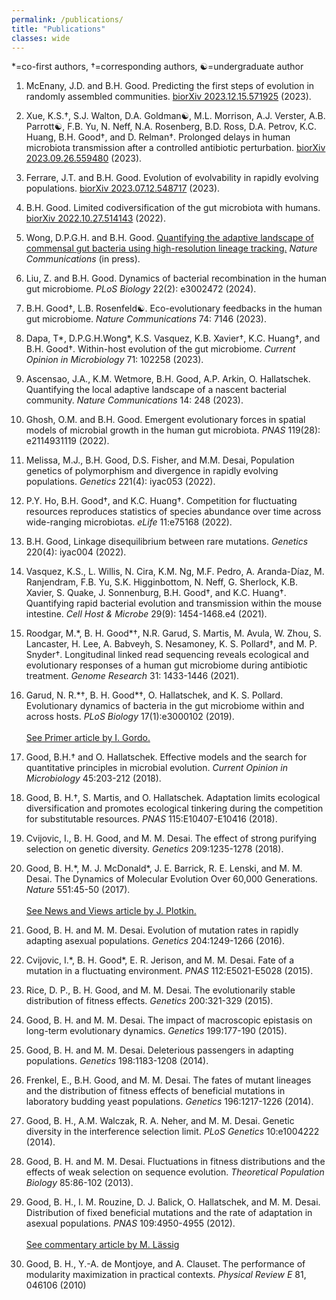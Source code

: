 ```yaml
---
permalink: /publications/
title: "Publications"
classes: wide
---
```


\*=co-first authors, †=corresponding authors, ☯=undergraduate author

1. McEnany, J.D. and B.H. Good. Predicting the first steps of evolution in randomly assembled communities. <a href="https://www.biorxiv.org/content/10.1101/2023.12.15.571925"> biorXiv 2023.12.15.571925</a> (2023).

1. Xue, K.S.†, S.J. Walton,  D.A. Goldman☯, M.L. Morrison, A.J. Verster, A.B. Parrott☯, F.B. Yu,  N. Neff,  N.A. Rosenberg,  B.D. Ross,  D.A. Petrov,  K.C. Huang,  B.H. Good†, and D. Relman†. Prolonged delays in human microbiota transmission after a controlled antibiotic perturbation. <a href="https://www.biorxiv.org/content/10.1101/2023.09.26.559480">biorXiv 2023.09.26.559480</a> (2023).

1. Ferrare, J.T. and B.H. Good. Evolution of evolvability in rapidly evolving populations. <a href="https://www.biorxiv.org/content/10.1101/2023.07.12.548717">biorXiv 2023.07.12.548717</a> (2023).

1. B.H. Good. Limited codiversification of the gut microbiota with humans. <a href="https://doi.org/10.1101/2022.10.27.514143"> biorXiv 2022.10.27.514143</a> (2022).

1. Wong, D.P.G.H. and B.H. Good. <a href="https://www.biorxiv.org/content/10.1101/2022.05.13.491573">Quantifying the adaptive landscape of commensal gut bacteria using high-resolution lineage tracking.</a> *Nature Communications* (in press).

1. Liu, Z. and B.H. Good. Dynamics of bacterial recombination in the human gut microbiome. *PLoS Biology* 22(2): e3002472 (2024). 

1. B.H. Good†, L.B. Rosenfeld☯. Eco-evolutionary feedbacks in the human gut microbiome. *Nature Communications* 74: 7146 (2023).

1. Dapa, T\*, D.P.G.H.Wong\*, K.S. Vasquez, K.B. Xavier†, K.C. Huang†, and B.H. Good†. Within-host evolution of the gut microbiome.  *Current Opinion in Microbiology* 71: 102258 (2023). 

1. Ascensao, J.A., K.M. Wetmore, B.H. Good, A.P. Arkin, O. Hallatschek. Quantifying the local adaptive landscape of a nascent bacterial community. *Nature Communications* 14: 248  (2023).

1. Ghosh, O.M. and B.H. Good.  Emergent evolutionary forces in spatial models of microbial growth in the human gut microbiota. *PNAS* 119(28): e2114931119 (2022).

1. Melissa, M.J., B.H. Good, D.S. Fisher, and M.M. Desai, Population genetics of polymorphism and divergence in rapidly evolving populations. *Genetics* 221(4): iyac053 (2022).

1. P.Y. Ho, B.H. Good†, and K.C. Huang†. Competition for fluctuating resources reproduces statistics of species abundance over time across wide-ranging microbiotas. *eLife* 11:e75168 (2022).

1. B.H. Good,  Linkage disequilibrium between rare mutations. *Genetics* 220(4): iyac004  (2022).

1. Vasquez, K.S., L. Willis, N. Cira, K.M. Ng, M.F. Pedro, A. Aranda-Díaz, M. Ranjendram, F.B. Yu, S.K. Higginbottom, N. Neff, G. Sherlock, K.B. Xavier, S. Quake, J. Sonnenburg, B.H. Good†, and K.C. Huang†. Quantifying rapid bacterial evolution and transmission within the mouse intestine. *Cell Host & Microbe* 29(9): 1454-1468.e4 (2021).

1. Roodgar, M.\*,  B. H. Good\*†,  N.R. Garud, S. Martis, M. Avula, W. Zhou, S. Lancaster, H. Lee, A. Babveyh, S. Nesamoney, K. S. Pollard†,  and M. P. Snyder†. Longitudinal linked read sequencing reveals ecological and evolutionary responses of a human gut microbiome during antibiotic treatment. *Genome Research* 31: 1433-1446 (2021).
   
1. Garud, N. R.\*†, B. H. Good\*†, O. Hallatschek, and K. S. Pollard. Evolutionary dynamics of bacteria in the gut microbiome within and across hosts. *PLoS Biology* 17(1):e3000102 (2019).<br/><br/>
<a href="https://journals.plos.org/plosbiology/article/authors?id=10.1371/journal.pbio.3000126">See Primer article by I. Gordo.</a>

1. Good, B.H.† and O. Hallatschek. Effective models and the search for quantitative principles in microbial evolution. *Current Opinion in Microbiology* 45:203-212 (2018). 

1. Good, B. H.†, S. Martis, and O. Hallatschek. Adaptation limits ecological diversification and promotes ecological tinkering during the competition for substitutable resources. *PNAS* 115:E10407-E10416 (2018). 

1. Cvijovic, I., B. H. Good, and M. M. Desai. The effect of strong purifying selection on genetic diversity. *Genetics* 209:1235-1278 (2018).

1. Good, B. H.\*, M. J. McDonald\*, J. E. Barrick, R. E. Lenski, and M. M. Desai. The Dynamics of Molecular Evolution Over 60,000 Generations. *Nature* 551:45-50 (2017). 
<br/><br/>
<a href="https://www.nature.com/articles/nature24152">See News and Views article by J. Plotkin.</a>

1. Good, B. H. and M. M. Desai. Evolution of mutation rates in rapidly adapting asexual populations. *Genetics* 204:1249-1266 (2016).

1. Cvijovic, I.\*, B. H. Good\*, E. R. Jerison, and M. M. Desai. Fate of a mutation in a fluctuating environment. *PNAS* 112:E5021-E5028 (2015). 

1. Rice, D. P., B. H. Good, and M. M. Desai. The evolutionarily stable distribution of fitness effects. *Genetics* 200:321-329 (2015).

1. Good, B. H. and M. M. Desai. The impact of macroscopic epistasis on long-term evolutionary dynamics. *Genetics* 199:177-190 (2015).

1. Good, B. H. and M. M. Desai. Deleterious passengers in adapting populations. *Genetics* 198:1183-1208 (2014).
 
1. Frenkel, E., B.H. Good, and M. M. Desai. The fates of mutant lineages and the distribution of fitness effects of beneficial mutations in laboratory budding yeast populations. *Genetics* 196:1217-1226 (2014).

1. Good, B. H., A.M. Walczak, R. A. Neher, and M. M. Desai. Genetic diversity in the interference selection limit. *PLoS Genetics* 10:e1004222 (2014).
 
1. Good, B. H. and M. M. Desai. Fluctuations in fitness distributions and the effects of weak selection on sequence evolution. *Theoretical Population Biology* 85:86-102 (2013).

1. Good, B. H., I. M. Rouzine, D. J. Balick, O. Hallatschek, and M. M. Desai.  Distribution of fixed beneficial mutations and the rate of adaptation in asexual populations. *PNAS* 109:4950-4955 (2012).
<br/><br/>
<a href="http://www.pnas.org/content/109/13/4719">See commentary article by M. Lässig</a>

1. Good, B. H., Y.-A. de Montjoye, and A. Clauset. The performance of modularity maximization in practical contexts. *Physical Review E* 81, 046106 (2010)